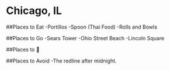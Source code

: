 # Chicago, IL

##Places to Eat
-Portillos
-Spoon (Thai Food)
-Rolls and Bowls

##Places to Go
-Sears Tower
-Ohio Street Beach 
-Lincoln Square

##Places to :beer:

##Places to Avoid
-The redline after midnight.
